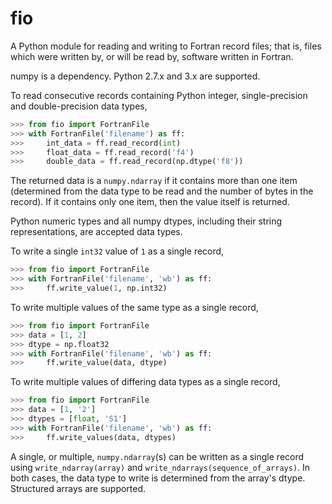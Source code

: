 fio
===

A Python module for reading and writing to Fortran record files; that is, files
which were written by, or will be read by, software written in Fortran.

numpy is a dependency.
Python 2.7.x and 3.x are supported.

To read consecutive records containing Python integer, single-precision and
double-precision data types,

```python
>>> from fio import FortranFile
>>> with FortranFile('filename') as ff:
>>>     int_data = ff.read_record(int)
>>>     float_data = ff.read_record('f4')
>>>     double_data = ff.read_record(np.dtype('f8'))
```

The returned data is a `numpy.ndarray` if it contains more than one item
(determined from the data type to be read and the number of bytes in the
record). If it contains only one item, then the value itself is returned.

Python numeric types and all numpy dtypes, including their string
representations, are accepted data types.

To write a single `int32` value of `1` as a single record,

```python
>>> from fio import FortranFile
>>> with FortranFile('filename', 'wb') as ff:
>>>     ff.write_value(1, np.int32)
```

To write multiple values of the same type as a single record,

```python
>>> from fio import FortranFile
>>> data = [1, 2]
>>> dtype = np.float32
>>> with FortranFile('filename', 'wb') as ff:
>>>     ff.write_value(data, dtype)
```

To write multiple values of differing data types as a single record,

```python
>>> from fio import FortranFile
>>> data = [1, '2']
>>> dtypes = [float, 'S1']
>>> with FortranFile('filename', 'wb') as ff:
>>>     ff.write_values(data, dtypes)
```

A single, or multiple, `numpy.ndarray`(s) can be written as a single record using
`write_ndarray(array)` and `write_ndarrays(sequence_of_arrays)`. In both cases,
the data type to write is determined from the array's dtype. Structured arrays
are supported.
